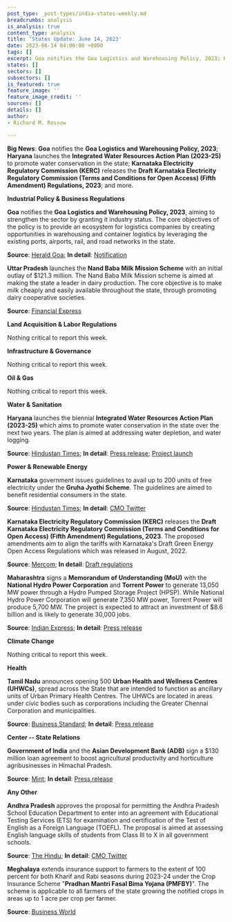 ```yaml
---
post_type: _post-types/india-states-weekly.md
breadcrumbs: analysis
is_analysis: true
content_type: analysis
title: 'States Update: June 14, 2023'
date: 2023-06-14 04:00:00 +0000
tags: []
excerpt: Goa notifies the Goa Logistics and Warehousing Policy, 2023; Haryana launches the Integrated Water Resources Action Plan (2023-25) to promote water conservation in the state; Karnataka Electricity Regulatory Commission (KERC) releases the Draft Karnataka Electricity Regulatory Commission (Terms and Conditions for Open Access) (Fifth Amendment) Regulations, 2023; and more.
states: []
sectors: []
subsectors: []
is_featured: true
feature_image: ''
feature_image_credit: ''
sources: []
details: []
author:
- Richard M. Rossow

---
```

**Big News**: **Goa** notifies the **Goa Logistics and Warehousing Policy, 2023**; **Haryana** launches the **Integrated Water Resources Action Plan (2023-25)** to promote water conservation in the state; **Karnataka Electricity Regulatory Commission (KERC)** releases the **Draft Karnataka Electricity Regulatory Commission (Terms and Conditions for Open Access) (Fifth Amendment) Regulations, 2023**; and more.

**Industrial Policy & Business Regulations**  

**Goa** notifies the **Goa Logistics and Warehousing Policy, 2023**, aiming to strengthen the sector by granting it industry status. The core objectives of the policy is to provide an ecosystem for logistics companies by creating opportunities in warehousing and container logistics by leveraging the existing ports, airports, rail, and road networks in the state.

**Source**: [Herald Goa](https://www.heraldgoa.in/Goa/Govt-notifies-Goa-Logistics-and-Warehousing-Policy-2023-/205944); **In detail**: [Notification](https://goaprintingpress.gov.in/downloads/2324/2324-10-SI-OG-0.pdf)

**Uttar Pradesh** launches the **Nand Baba Milk Mission Scheme** with an initial outlay of $121.3 million. The Nand Baba Milk Mission scheme is aimed at making the state a leader in dairy production. The core objective is to make milk cheaply and easily available throughout the state, through promoting dairy cooperative societies.

**Source**: [Financial Express](https://www.financialexpress.com/industry/uttar-pradesh-government-launches-nand-baba-milk-mission-scheme/3116631/)

**Land Acquisition & Labor Regulations**  

Nothing critical to report this week.

**Infrastructure & Governance**  

Nothing critical to report this week.  

**Oil & Gas**  

Nothing critical to report this week.  

**Water & Sanitation**  

**Haryana** launches the biennial **Integrated Water Resources Action Plan (2023-25)** which aims to promote water conservation in the state over the next two years. The plan is aimed at addressing water depletion, and water logging.

**Source**: [Hindustan Times](https://www.hindustantimes.com/cities/chandigarh-news/haryana-cm-launches-biennial-iwrap-2023-25-to-reduce-state-s-water-deficit-by-49-7-in-two-years-101686328086190.html); **In detail**: [Press release](https://www.prharyana.gov.in/en/haryana-chief-minister-sh-manohar-lal-who-from-day-one-of-his-tenure-has-been-making-bhagirathlike); [Project launch](https://www.youtube.com/watch?v=ZVvFUnwj1Yw)

**Power & Renewable Energy**  

**Karnataka** government issues guidelines to avail up to 200 units of free electricity under the **Gruha Jyothi Scheme**. The guidelines are aimed to benefit residential consumers in the state.

**Source**: [Hindustan Times](https://www.hindustantimes.com/cities/bengaluru-news/karnataka-government-releases-guidelines-for-free-electricity-scheme-in-state-101685993380456.html); **In detail**: [CMO Twitter](https://twitter.com/CMofKarnataka/status/1667812590821728256)

**Karnataka Electricity Regulatory Commission (KERC)** releases the **Draft Karnataka Electricity Regulatory Commission (Terms and Conditions for Open Access) (Fifth Amendment) Regulations, 2023**. The proposed amendments aim to align the tariffs with Karnataka's Draft Green Energy Open Access Regulations which was released in August, 2022.

**Source**: [Mercom](https://www.mercomindia.com/karnataka-proposes-changes-open-access); **In detail**: [Draft regulations](https://kerc.karnataka.gov.in/uploads/90231686222781.pdf)

**Maharashtra** signs a **Memorandum of Understanding (MoU)** with the **National Hydro Power Corporation** and **Torrent Power** to generate 13,050 MW power through a Hydro Pumped Storage Project (HPSP). While National Hydro Power Corporation will generate 7,350 MW power, Torrent Power will produce 5,700 MW. The project is expected to attract an investment of $8.6 billion and is likely to generate 30,000 jobs.

**Source**: [Indian Express](https://indianexpress.com/article/cities/mumbai/maharashtra-govt-signs-mou-to-adopt-renewable-energy-through-hydro-pumped-storage-project-8649013/); **In detail**: [Press release](https://pib.gov.in/PressReleasePage.aspx?PRID=1930391)

**Climate Change**

Nothing critical to report this week.  

**Health**   

**Tamil Nadu** announces opening 500 **Urban Health and Wellness Centres (UHWCs)**, spread across the State that are intended to function as ancillary units of Urban Primary Health Centres. The UHWCs are located in areas under civic bodies such as corporations including the Greater Chennai Corporation and municipalities.

**Source**: [Business Standard](https://www.business-standard.com/india-news/tn-cm-launches-500-urban-health-centres-takes-veiled-swipe-at-guv-ravi-123060601120_1.html); **In detail**: [Press release](https://cms.tn.gov.in/sites/default/files/press_release/pr060623_1117.pdf)

**Center -- State Relations**

**Government of India** and the **Asian Development Bank (ADB)** sign a $130 million loan agreement to boost agricultural productivity and horticulture agribusinesses in Himachal Pradesh.

**Source**: [Mint](https://www.livemint.com/industry/agriculture/indian-government-and-adb-sign-130m-loan-agreement-to-improve-horticulture-and-agriculture-in-himachal-pradesh-11686561954313.html); **In detail**: [Press release](https://pib.gov.in/PressReleasePage.aspx?PRID=1931629)

**Any Other**

**Andhra Pradesh** approves the proposal for permitting the Andhra Pradesh School Education Department to enter into an agreement with Educational Testing Services (ETS) for examination and certification of the Test of English as a Foreign Language (TOEFL). The proposal is aimed at assessing English language skills of students from Class III to X in all government schools.

**Source**: [The Hindu](https://www.thehindu.com/news/national/andhra-pradesh/decks-cleared-for-toefl-training-to-students-from-class-3-in-government-schools-of-andhra-pradesh/article66942732.ece); **In detail**: [CMO Twitter](https://twitter.com/AndhraPradeshCM/status/1668166543140859907?)

**Meghalaya** extends insurance support to farmers to the extent of 100 percent for both Kharif and Rabi seasons during 2023-24 under the Crop Insurance Scheme "**Pradhan Mantri Fasal Bima Yojana (PMFBY)**". The scheme is applicable to all farmers of the state growing the notified crops in areas up to 1 acre per crop per farmer.

**Source**: [Business World](https://www.businessworld.in/article/Meghalaya-Govt-Extends-100-Subsidy-For-Crop-Insurance-/08-06-2023-479706/)